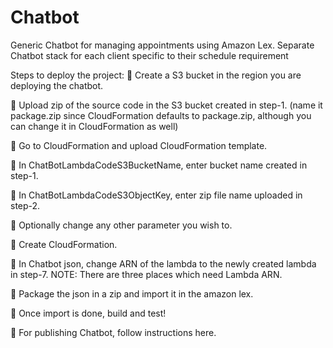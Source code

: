 # Chatbot
Generic Chatbot for managing appointments using Amazon Lex. Separate Chatbot stack for each client specific to their schedule requirement

Steps to deploy the project:
	Create a S3 bucket in the region you are deploying the chatbot.

	Upload zip of the source code in the S3 bucket created in step-1. (name it package.zip since CloudFormation defaults to package.zip, although you can change it in CloudFormation as well)

	Go to CloudFormation and upload CloudFormation template.

	In ChatBotLambdaCodeS3BucketName, enter bucket name created in step-1.

	In ChatBotLambdaCodeS3ObjectKey, enter zip file name uploaded in step-2.

	Optionally change any other parameter you wish to.

	Create CloudFormation.

	In Chatbot json, change ARN of the lambda to the newly created lambda in step-7. NOTE: There are three places which need Lambda ARN.

	Package the json in a zip and import it in the amazon lex.

	Once import is done, build and test!

	For publishing Chatbot, follow instructions here.


